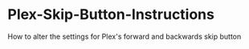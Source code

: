 # Plex-Skip-Button-Instructions
How to alter the settings for Plex's forward and backwards skip button
